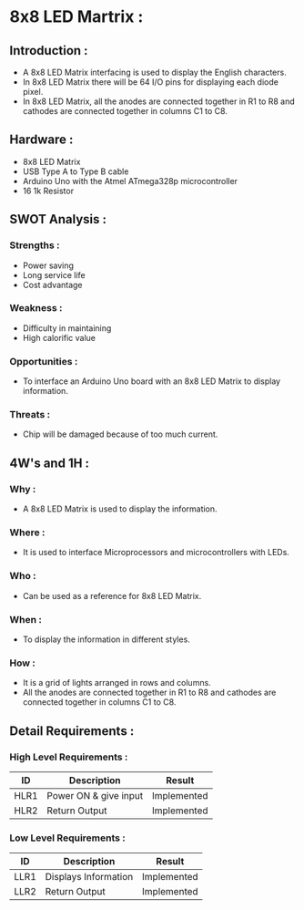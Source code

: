 # 8x8 LED Martrix :

## Introduction :
- A 8x8 LED Matrix interfacing is used to display the English characters. 
- In 8x8 LED Matrix there will be 64 I/O pins for displaying each diode pixel.
- In 8x8 LED Matrix, all the anodes are connected together in R1 to R8 and cathodes are connected together in columns C1 to C8.


## Hardware :
- 8x8 LED Matrix
- USB Type A to Type B cable
- Arduino Uno with the Atmel ATmega328p microcontroller
- 16 1k Resistor


## SWOT Analysis : 
### Strengths :
- Power saving
- Long service life
- Cost advantage

### Weakness :
- Difficulty in maintaining
- High calorific value

### Opportunities : 
- To interface an Arduino Uno board with an 8x8 LED Matrix to display information.

### Threats :
- Chip will be damaged because of too much current.


## 4W's and 1H :
### Why :
- A 8x8 LED Matrix is used to display the information.

### Where :
- It is used to interface Microprocessors and microcontrollers with LEDs.

### Who :
- Can be used as a reference for 8x8 LED Matrix.

### When :
- To display the information in different styles.

### How :
- It is a grid of lights arranged in rows and columns.
- All the anodes are connected together in R1 to R8 and cathodes are connected together in columns C1 to C8.


## Detail Requirements :
### High Level Requirements :
|ID | Description | Result
|--------|-------------|-------------
| HLR1 | Power ON & give input| Implemented         
| HLR2 | Return Output | Implemented

### Low Level Requirements :
|ID | Description | Result
|--------|-------------|-------------
| LLR1 | Displays Information| Implemented         
| LLR2 | Return Output | Implemented


